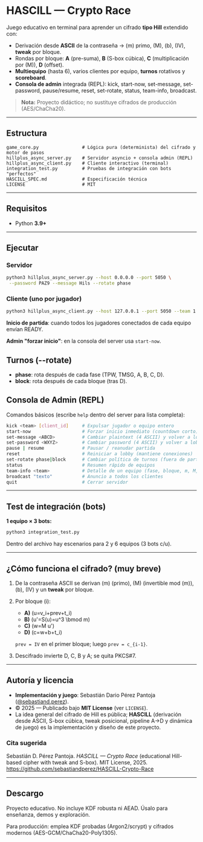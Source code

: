 # HASCILL — Crypto Race

Juego educativo en terminal para aprender un cifrado **tipo Hill** extendido con:
- Derivación desde **ASCII** de la contraseña → \(m\) primo, \(M\), \(b\), \(IV\), **tweak** por bloque.
- Rondas por bloque: **A** (pre-suma), **B** (S-box cúbica), **C** (multiplicación por \(M\)), **D** (offset).
- **Multiequipo** (hasta 6), varios clientes por equipo, **turnos** rotativos y **scoreboard**.
- **Consola de admin** integrada (REPL): kick, start-now, set-message, set-password, pause/resume, reset, set-rotate, status, team-info, broadcast.

> **Nota:** Proyecto didáctico; no sustituye cifrados de producción (AES/ChaCha20).

---

## Estructura
```
game_core.py                # Lógica pura (determinista) del cifrado y motor de pasos
hillplus_async_server.py    # Servidor asyncio + consola admin (REPL)
hillplus_async_client.py    # Cliente interactivo (terminal)
integration_test.py         # Pruebas de integración con bots "perfectos"
HASCILL_SPEC.md             # Especificación técnica
LICENSE                     # MIT
```

---

## Requisitos
- Python **3.9+**

---

## Ejecutar

### Servidor
```bash
python3 hillplus_async_server.py --host 0.0.0.0 --port 5050 \
 --password PAZ9 --message Hils --rotate phase
```

### Cliente (uno por jugador)
```bash
python3 hillplus_async_client.py --host 127.0.0.1 --port 5050 --team 1
```

**Inicio de partida**: cuando todos los jugadores conectados de cada equipo envían READY.

**Admin "forzar inicio"**: en la consola del server usa `start-now`.

## Turnos (--rotate)
- **phase**: rota después de cada fase (TPW, TMSG, A, B, C, D).
- **block**: rota después de cada bloque (tras D).

## Consola de Admin (REPL)
Comandos básicos (escribe `help` dentro del server para lista completa):
```bash
kick <team> [client_id]     # Expulsar jugador o equipo entero
start-now                   # Forzar inicio inmediato (countdown corto)
set-message <ABCD>          # Cambiar plaintext (4 ASCII) y volver a lobby
set-password <WXYZ>         # Cambiar password (4 ASCII) y volver a lobby
pause | resume              # Pausar / reanudar partida
reset                       # Reiniciar a lobby (mantiene conexiones)
set-rotate phase|block      # Cambiar política de turnos (fuera de partida)
status                      # Resumen rápido de equipos
team-info <team>            # Detalle de un equipo (fase, bloque, m, M, b, IV)
broadcast "texto"           # Anuncio a todos los clientes
quit                        # Cerrar servidor
```

---

## Test de integración (bots)

**1 equipo × 3 bots:**
```bash
python3 integration_test.py
```

Dentro del archivo hay escenarios para 2 y 6 equipos (3 bots c/u).

---

## ¿Cómo funciona el cifrado? (muy breve)

1) De la contraseña ASCII se derivan \(m\) (primo), \(M\) (invertible mod \(m\)), \(b\), \(IV\) y un **tweak** por bloque.

2) Por bloque \(i\):
   - **A)** \(u=v_i+prev+t_i\)
   - **B)** \(u'=S(u)=u^3 \bmod m\)
   - **C)** \(w=M u'\)
   - **D)** \(c=w+b+t_i\)

   `prev = IV` en el primer bloque; luego `prev = c_{i-1}`.

3) Descifrado invierte D, C, B y A; se quita PKCS#7.

---

## Autoría y licencia

- **Implementación y juego**: Sebastián Dario Pérez Pantoja ([@sebastiand.perez](https://github.com/sebastiandperez)).
- © 2025 — Publicado bajo **MIT License** (ver `LICENSE`).
- La idea general del cifrado de Hill es pública; **HASCILL** (derivación desde ASCII, S-box cúbica, tweak posicional, pipeline A→D y dinámica de juego) es la implementación y diseño de este proyecto.

### Cita sugerida
Sebastián D. Pérez Pantoja. *HASCILL — Crypto Race* (educational Hill-based cipher with tweak and S-box). MIT License, 2025. https://github.com/sebastiandperez/HASCILL-Crypto-Race

---

## Descargo

Proyecto educativo. No incluye KDF robusta ni AEAD. Úsalo para enseñanza, demos y exploración.

Para producción: emplea KDF probadas (Argon2/scrypt) y cifrados modernos (AES-GCM/ChaCha20-Poly1305).
